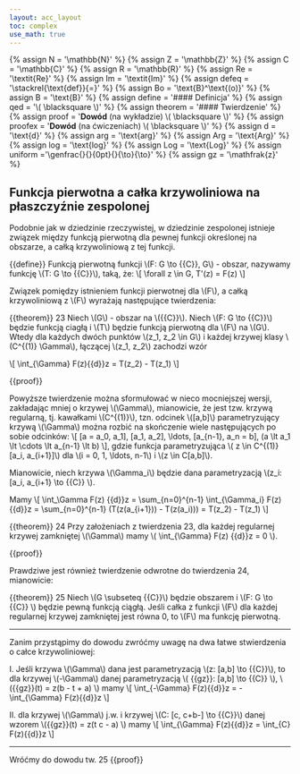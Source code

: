```yaml
---
layout: acc_layout
toc: complex
use_math: true
---
```

<!-- MathJax shortcuts -->
{% assign N = '\mathbb{N}' %}
{% assign Z = '\mathbb{Z}' %}
{% assign C = '\mathbb{C}' %}
{% assign R = '\mathbb{R}' %}
{% assign Re = '\textit{Re}' %}
{% assign Im = '\textit{Im}' %}
{% assign defeq = '\stackrel{\text{def}}{=}' %}
{% assign Bo = '\text{B}^\text{(o)}' %}
{% assign B = '\text{B}' %}
{% assign define = '#### Definicja' %}
{% assign qed = '\\( \blacksquare \\)' %}
{% assign theorem = '#### Twierdzenie' %}
{% assign proof = '**Dowód** (na wykładzie) \\( \blacksquare \\)' %}
{% assign proofex = '**Dowód** (na ćwiczeniach) \\( \blacksquare \\)' %}
{% assign d = '\text{d}' %}
{% assign arg = '\text{arg}' %}
{% assign Arg = '\text{Arg}' %}
{% assign log = '\text{log}' %}
{% assign Log = '\text{Log}' %}
{% assign uniform ='\genfrac{}{}{0pt}{}{\to}{\to}' %}
{% assign gz = '\mathfrak{z}' %}

Funkcja pierwotna a całka krzywoliniowa na płaszczyźnie zespolonej
---

Podobnie jak w dziedzinie rzeczywistej, w dziedzinie zespolonej istnieje związek między funkcją pierwotną dla pewnej funkcji określonej na obszarze, a całką krzywoliniową z tej funkcji.

{{define}}
Funkcją pierwotną funkcji \\(F: G \to {{C}}, G\\) - obszar, nazywamy funkcję \\(T: G \to {{C}}\\), taką, że:
\\[ \forall z \in G, T'(z) = F(z) \\]

Związek pomiędzy istnieniem funkcji pierwotnej dla \\(F\\), a całką krzywoliniową z \\(F\\) wyrażają następujące twierdzenia:

{{theorem}} 23
Niech \\(G\\) - obszar na \\({{C}}\\). Niech \\(F: G \to {{C}}\\) będzie funkcją ciagłą i \\(T\\) będzie funkcją pierwotną dla \\(F\\) na \\(G\\). Wtedy dla każdych dwóch punktów \\(z_1, z_2 \in G\\) i każdej krzywej klasy \\(C^{(1)} \Gamma\\), łączącej \\(z_1, z_2\\) zachodzi wzór

\\[ \int_{\Gamma} F(z){{d}}z = T(z_2) - T(z_1) \\]

{{proof}}

Powyższe twierdzenie można sformułować w nieco mocniejszej wersji, zakładając mniej o krzywej \\(\Gamma\\), mianowicie, że jest tzw. krzywą regularną, tj. kawałkami \\(C^{(1)}\\), tzn. odcinek \\([a,b]\\) parametryzujący krzywą \\(\Gamma\\) można rozbić na skończenie wiele następujących po sobie odcinków:
\\[ [a = a_0, a_1], [a_1, a_2], \ldots, [a_{n-1}, a_n = b], 
    (a \lt a_1 \lt \cdots \lt a_{n-1} \lt b) 
\\], gdzie funkcja parametryzująca 
\\( z \in C^{(1)}[a_i, a_{i+1}]\\) dla \\(i = 0, 1, \ldots, n-1\\) i \\(z \in C[a,b]\\).

Mianowicie, niech krzywa \\(\Gamma_i\\) będzie dana parametryzacją 
\\(z_i: [a_i, a_{i+1} \to {{C}} \\).

Mamy \\[
    \int_\Gamma F(z) {{d}}z = \sum_{n=0}^{n-1} \int_{\Gamma_i} F(z){{d}}z
    = \sum_{n=0}^{n-1} (T(z(a_{i+1})) - T(z(a_i))) = T(z_2) - T(z_1)
\\]

{{theorem}} 24
Przy założeniach z twierdzenia 23, dla każdej regularnej krzywej zamkniętej \\(\Gamma\\) mamy \\( \int_{\Gamma} F(z) {{d}}z = 0 \\).

{{proof}}

Prawdziwe jest również twierdzenie odwrotne do twierdzenia 24, mianowicie:

{{theorem}} 25
Niech \\(G \subseteq {{C}}\\) będzie obszarem i \\(F: G \to {{C}} \\) będzie pewną funkcją ciągłą. Jeśli całka z funkcji \\(F\\) dla każdej regularnej krzywej zamkniętej jest równa 0, to \\(F\\) ma funkcję pierwotną.

-------

Zanim przystąpimy do dowodu zwróćmy uwagę na dwa łatwe stwierdzenia o całce krzywoliniowej:

I. Jeśli krzywa \\(\Gamma\\) dana jest parametryzacją \\(z: [a,b] \to {{C}}\\), to dla krzywej \\(-\Gamma\\) danej parametryzacją \\( {{gz}}: [a,b] \to {{C}} \\),
\\({{gz}}(t) = z(b - t + a) \\)
mamy \\[ \int_{-\Gamma} F(z){{d}}z = -\int_{\Gamma} F(z){{d}}z \\]

II. dla krzywej \\(\Gamma\\) j.w. i krzywej \\(C: [c, c+b-] \to {{C}}\\) danej wzorem
\\({{gz}}(t) = z(t c - a) \\) mamy 
\\[ \int_{\Gamma} F(z){{d}}z = \int_{C} F(z){{d}}z \\]

-------

Wróćmy do dowodu tw. 25
{{proof}}